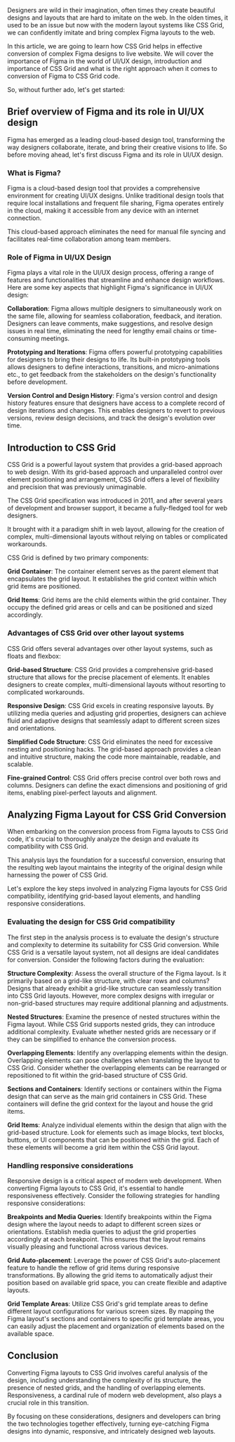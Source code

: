 Designers are wild in their imagination, often times they create beautiful designs and layouts that are hard to imitate on the web. In the olden times, it used to be an issue but now with the modern layout systems like CSS Grid, we can confidently imitate and bring complex Figma layouts to the web.

In this article, we are going to learn how CSS Grid helps in effective conversion of complex Figma designs to live website. We will cover the importance of Figma in the world of UI/UX design, introduction and importance of CSS Grid and what is the right approach when it comes to conversion of Figma to CSS Grid code.

So, without further ado, let's get started:

## Brief overview of Figma and its role in UI/UX design

Figma has emerged as a leading cloud-based design tool, transforming the way designers collaborate, iterate, and bring their creative visions to life. So before moving ahead, let's first discuss Figma and its role in UI/UX design.

### What is Figma?

Figma is a cloud-based design tool that provides a comprehensive environment for creating UI/UX designs. Unlike traditional design tools that require local installations and frequent file sharing, Figma operates entirely in the cloud, making it accessible from any device with an internet connection.

This cloud-based approach eliminates the need for manual file syncing and facilitates real-time collaboration among team members.

### Role of Figma in UI/UX Design

Figma plays a vital role in the UI/UX design process, offering a range of features and functionalities that streamline and enhance design workflows. Here are some key aspects that highlight Figma's significance in UI/UX design:

**Collaboration**: Figma allows multiple designers to simultaneously work on the same file, allowing for seamless collaboration, feedback, and iteration. Designers can leave comments, make suggestions, and resolve design issues in real time, eliminating the need for lengthy email chains or time-consuming meetings.

**Prototyping and Iterations**: Figma offers powerful prototyping capabilities for
designers to bring their designs to life. Its built-in prototyping tools allows designers to define interactions, transitions, and micro-animations etc., to get feedback from the stakeholders on the design's functionality before development.

**Version Control and Design History**: Figma's version control and design history features ensure that designers have access to a complete record of design iterations and changes. This enables designers to revert to previous versions, review design decisions, and track the design's evolution over time.

## Introduction to CSS Grid

CSS Grid is a powerful layout system that provides a grid-based approach to web design. With its grid-based approach and unparalleled control over element positioning and arrangement, CSS Grid offers a level of flexibility and precision that was previously unimaginable.

The CSS Grid specification was introduced in 2011, and after several years of development and browser support, it became a fully-fledged tool for web designers.

It brought with it a paradigm shift in web layout, allowing for the creation of complex, multi-dimensional layouts without relying on tables or complicated workarounds.

CSS Grid is defined by two primary components:

**Grid Container**: The container element serves as the parent element that encapsulates the grid layout. It establishes the grid context within which grid items are positioned.

**Grid Items**: Grid items are the child elements within the grid container. They occupy the defined grid areas or cells and can be positioned and sized accordingly.

### Advantages of CSS Grid over other layout systems

CSS Grid offers several advantages over other layout systems, such as floats and flexbox:

**Grid-based Structure**: CSS Grid provides a comprehensive grid-based structure that allows for the precise placement of elements. It enables designers to create complex, multi-dimensional layouts without resorting to complicated workarounds.

**Responsive Design**: CSS Grid excels in creating responsive layouts. By utilizing media queries and adjusting grid properties, designers can achieve fluid and adaptive designs that seamlessly adapt to different screen sizes and orientations.

**Simplified Code Structure**: CSS Grid eliminates the need for excessive nesting and positioning hacks. The grid-based approach provides a clean and intuitive structure, making the code more maintainable, readable, and scalable.

**Fine-grained Control**: CSS Grid offers precise control over both rows and columns. Designers can define the exact dimensions and positioning of grid items, enabling pixel-perfect layouts and alignment.

## Analyzing Figma Layout for CSS Grid Conversion

When embarking on the conversion process from Figma layouts to CSS Grid code, it's crucial to thoroughly analyze the design and evaluate its compatibility with CSS Grid.

This analysis lays the foundation for a successful conversion, ensuring that the resulting web layout maintains the integrity of the original design while harnessing the power of CSS Grid.

Let's explore the key steps involved in analyzing Figma layouts for CSS Grid compatibility, identifying grid-based layout elements, and handling responsive considerations.

### Evaluating the design for CSS Grid compatibility

The first step in the analysis process is to evaluate the design's structure and complexity to determine its suitability for CSS Grid conversion. While CSS Grid is a versatile layout system, not all designs are ideal candidates for conversion. Consider the following factors during the evaluation:

**Structure Complexity**: Assess the overall structure of the Figma layout. Is it primarily based on a grid-like structure, with clear rows and columns? Designs that already exhibit a grid-like structure can seamlessly transition into CSS Grid layouts. However, more complex designs with irregular or non-grid-based structures may require additional planning and adjustments.

**Nested Structures**: Examine the presence of nested structures within the Figma layout. While CSS Grid supports nested grids, they can introduce additional complexity. Evaluate whether nested grids are necessary or if they can be simplified to enhance the conversion process.

**Overlapping Elements**: Identify any overlapping elements within the design. Overlapping elements can pose challenges when translating the layout to CSS Grid. Consider whether the overlapping elements can be rearranged or repositioned to fit within the grid-based structure of CSS Grid.

**Sections and Containers**: Identify sections or containers within the Figma design that can serve as the main grid containers in CSS Grid. These containers will define the grid context for the layout and house the grid items.

**Grid Items**: Analyze individual elements within the design that align with the grid-based structure. Look for elements such as image blocks, text blocks, buttons, or UI components that can be positioned within the grid. Each of these elements will become a grid item within the CSS Grid layout.

### Handling responsive considerations

Responsive design is a critical aspect of modern web development. When converting Figma layouts to CSS Grid, it's essential to handle responsiveness effectively. Consider the following strategies for handling responsive considerations:

**Breakpoints and Media Queries**: Identify breakpoints within the Figma design where the layout needs to adapt to different screen sizes or orientations. Establish media queries to adjust the grid properties accordingly at each breakpoint. This ensures that the layout remains visually pleasing and functional across various devices.

**Grid Auto-placement**: Leverage the power of CSS Grid's auto-placement feature to handle the reflow of grid items during responsive transformations. By allowing the grid items to automatically adjust their position based on available grid space, you can create flexible and adaptive layouts.

**Grid Template Areas**: Utilize CSS Grid's grid template areas to define different layout configurations for various screen sizes. By mapping the Figma layout's sections and containers to specific grid template areas, you can easily adjust the placement and organization of elements based on the available space.

## Conclusion

Converting Figma layouts to CSS Grid involves careful analysis of the design, including understanding the complexity of its structure, the presence of nested grids, and the handling of overlapping elements. Responsiveness, a cardinal rule of modern web development, also plays a crucial role in this transition.

By focusing on these considerations, designers and developers can bring the two technologies together effectively, turning eye-catching Figma designs into dynamic, responsive, and intricately designed web layouts.
